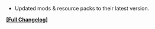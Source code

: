 




- Updated mods & resource packs to their latest version.


**[[Full Changelog]](https://wiki.crismpack.net/modpacks/breakneck-optimized/changelog/1.21/1.21.1#v4.1.1)**
